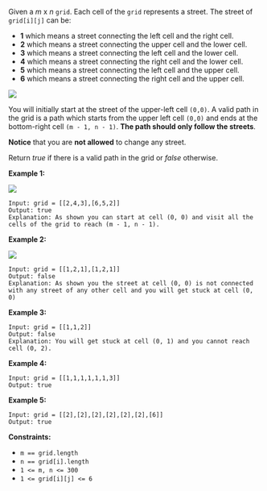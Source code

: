 Given a _m_ x _n_ `grid`. Each cell of the `grid` represents a street. The
street of `grid[i][j]` can be:

  * **1** which means a street connecting the left cell and the right cell.
  * **2** which means a street connecting the upper cell and the lower cell.
  * **3**  which means a street connecting the left cell and the lower cell.
  * **4** which means a street connecting the right cell and the lower cell.
  * **5** which means a street connecting the left cell and the upper cell.
  * **6** which means a street connecting the right cell and the upper cell.

![](https://assets.leetcode.com/uploads/2020/03/05/main.png)

You will initially start at the street of the upper-left cell `(0,0)`. A valid
path in the grid is a path which starts from the upper left cell `(0,0)` and
ends at the bottom-right cell `(m - 1, n - 1)`. **The path should only follow
the streets**.

**Notice** that you are **not allowed** to change any street.

Return _true_  if there is a valid path in the grid or _false_ otherwise.



**Example 1:**

![](https://assets.leetcode.com/uploads/2020/03/05/e1.png)

    
    
    Input: grid = [[2,4,3],[6,5,2]]
    Output: true
    Explanation: As shown you can start at cell (0, 0) and visit all the cells of the grid to reach (m - 1, n - 1).
    

**Example 2:**

![](https://assets.leetcode.com/uploads/2020/03/05/e2.png)

    
    
    Input: grid = [[1,2,1],[1,2,1]]
    Output: false
    Explanation: As shown you the street at cell (0, 0) is not connected with any street of any other cell and you will get stuck at cell (0, 0)
    

**Example 3:**

    
    
    Input: grid = [[1,1,2]]
    Output: false
    Explanation: You will get stuck at cell (0, 1) and you cannot reach cell (0, 2).
    

**Example 4:**

    
    
    Input: grid = [[1,1,1,1,1,1,3]]
    Output: true
    

**Example 5:**

    
    
    Input: grid = [[2],[2],[2],[2],[2],[2],[6]]
    Output: true
    



**Constraints:**

  * `m == grid.length`
  * `n == grid[i].length`
  * `1 <= m, n <= 300`
  * `1 <= grid[i][j] <= 6`

